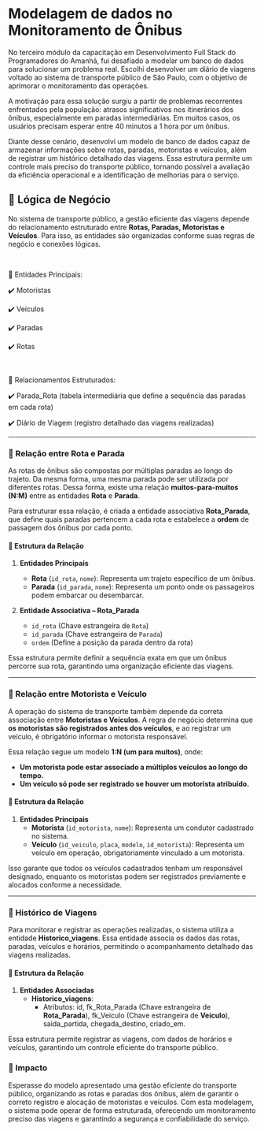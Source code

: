 # Modelagem de dados  no Monitoramento de Ônibus

No terceiro módulo da capacitação em Desenvolvimento Full Stack do 
Programadores do Amanhã, fui desafiado a modelar um banco de dados 
para solucionar um problema real. Escolhi desenvolver um diário de 
viagens voltado ao sistema de transporte público de São Paulo, com o
objetivo de aprimorar o monitoramento das operações.

A motivação para essa solução surgiu a partir de problemas recorrentes 
enfrentados pela população: atrasos significativos nos itinerários dos ônibus, 
especialmente em paradas intermediárias. Em muitos casos, os usuários precisam 
esperar entre 40 minutos a 1 hora por um ônibus.

Diante desse cenário, desenvolvi um modelo de banco de dados capaz de armazenar 
informações sobre rotas, paradas, motoristas e veículos, além de registrar um 
histórico detalhado das viagens. Essa estrutura permite um controle mais preciso 
do transporte público, tornando possível a avaliação da eficiência operacional e 
a identificação de melhorias para o serviço.

## 🚏 Lógica de Negócio

No sistema de transporte público, a gestão eficiente das viagens depende do relacionamento 
estruturado entre **Rotas, Paradas, Motoristas e Veículos**. Para isso, as entidades são 
organizadas conforme suas regras de negócio e conexões lógicas.  

<br>

🔹 Entidades Principais: 

✔️ Motoristas 

✔️ Veículos 

✔️ Paradas 

✔️ Rotas 

<br>

🔹 Relacionamentos Estruturados:

✔️ Parada_Rota (tabela intermediária que define a sequência das paradas em cada rota) 

✔️ Diário de Viagem (registro detalhado das viagens realizadas) 

---

### 📍 Relação entre Rota e Parada  

As rotas de ônibus são compostas por múltiplas paradas ao longo do trajeto. Da mesma forma, 
uma mesma parada pode ser utilizada por diferentes rotas. Dessa forma, existe uma relação 
**muitos-para-muitos (N:M)** entre as entidades **Rota** e **Parada**.  

Para estruturar essa relação, é criada a entidade associativa **Rota_Parada**, que define 
quais paradas pertencem a cada rota e estabelece a **ordem** de passagem dos ônibus por cada ponto.  

#### 📌 Estrutura da Relação  

1. **Entidades Principais**  
   - **Rota** (`id_rota`, `nome`): Representa um trajeto específico de um ônibus.  
   - **Parada** (`id_parada`, `nome`): Representa um ponto onde os passageiros podem embarcar ou desembarcar.  

2. **Entidade Associativa – Rota_Parada**  
   - `id_rota` (Chave estrangeira de `Rota`)  
   - `id_parada` (Chave estrangeira de `Parada`)  
   - `ordem` (Define a posição da parada dentro da rota)  

Essa estrutura permite definir a sequência exata em que um ônibus percorre sua rota, garantindo 
uma organização eficiente das viagens.  

---

### 🚌 Relação entre Motorista e Veículo  

A operação do sistema de transporte também depende da correta associação entre **Motoristas e Veículos**. 
A regra de negócio determina que **os motoristas são registrados antes dos veículos**, e ao registrar um 
veículo, é obrigatório informar o motorista responsável.  

Essa relação segue um modelo **1:N (um para muitos)**, onde:  

- **Um motorista pode estar associado a múltiplos veículos ao longo do tempo.**  
- **Um veículo só pode ser registrado se houver um motorista atribuído.**  

#### 📌 Estrutura da Relação  

1. **Entidades Principais**  
   - **Motorista** (`id_motorista`, `nome`): Representa um condutor cadastrado no sistema.  
   - **Veículo** (`id_veiculo`, `placa`, `modelo`, `id_motorista`): Representa um veículo em operação, obrigatoriamente vinculado a um motorista.  

Isso garante que todos os veículos cadastrados tenham um responsável designado, enquanto os motoristas 
podem ser registrados previamente e alocados conforme a necessidade.  

---

### 📜 Histórico de Viagens  

Para monitorar e registrar as operações realizadas, o sistema utiliza a entidade **Historico_viagens**. 
Essa entidade associa os dados das rotas, paradas, veículos e horários, permitindo o acompanhamento 
detalhado das viagens realizadas.  

#### 📌 Estrutura da Relação  

1. **Entidades Associadas**  
   - **Historico_viagens**:  
     - Atributos: id, fk_Rota_Parada (Chave estrangeira de **Rota_Parada**), fk_Veiculo (Chave estrangeira 
      de **Veículo**), saida_partida, chegada_destino, criado_em.  

Essa estrutura permite registrar as viagens, com dados de horários e veículos, garantindo um 
controle eficiente do transporte público.  

### 🚀 Impacto  

Esperasse do modelo apresentado uma gestão eficiente do transporte público, organizando as rotas e 
paradas dos ônibus, além de garantir o correto registro e alocação de motoristas e veículos. 
Com esta modelagem, o sistema pode operar de forma estruturada, oferecendo um monitoramento 
preciso das viagens e garantindo a segurança e confiabilidade do serviço.